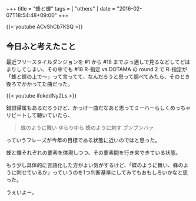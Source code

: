 +++
title = "蜂と蝶"
tags = [ "others" ]
date = "2016-02-07T18:54:48+09:00"
+++

{{< youtube ACvShCb7KSQ >}}

<!--more-->

## 今日ふと考えたこと

最近フリースタイルダンジョンを #1 から #18 までぶっ通しで見るなどしてどはまりしてしまい、その中でも #18 R-指定 vs DOTAMA の round 2 で R-指定が「蜂と蝶の上で〜」って言ってて、なんだろうと思って調べてみたら、そのとき後ろでかかってた曲だった。

{{< youtube ifokddNy2Ls >}}

錯誤帰属もあるだろうけど、かっけー曲だなあと思ってミーハーらしくめっちゃリピートして聴いていたら、

> 蝶のように舞い ゆらりゆら 蜂のように刺す ブンブンバァ

っていうフレーズが今年の目標である状態に近いのではと思った。

蜂と蝶それぞれの要素を体現しつつ、その要素間を行き来できている状態。

もう少し具体的に言語化した方がよい気がするけど、「蝶のように舞い、蜂のように刺せているか」っていうのを1つ判断基準にしてみてもおもしろいかなと思った。

うぇいよー。
